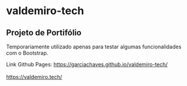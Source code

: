 # valdemiro-tech
## Projeto de Portifólio

Temporariamente utilizado apenas para testar algumas funcionalidades com o Bootstrap.

Link Github Pages: 
https://garciachaves.github.io/valdemiro-tech/
<br>
<br>
https://valdemiro.tech/
